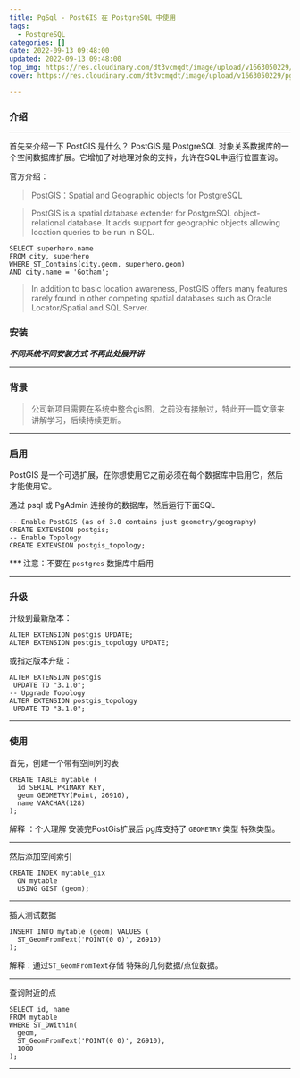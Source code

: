 ```yaml
---
title: PgSql - PostGIS 在 PostgreSQL 中使用
tags:
  - PostgreSQL
categories: []
date: 2022-09-13 09:48:00
updated: 2022-09-13 09:48:00
top_img: https://res.cloudinary.com/dt3vcmqdt/image/upload/v1663050229/pg/1_7AOhGDnRL2eyJMUidCHZEA_olmcfy.jpg
cover: https://res.cloudinary.com/dt3vcmqdt/image/upload/v1663050229/pg/1_7AOhGDnRL2eyJMUidCHZEA_olmcfy.jpg

---
```




### 介绍

------

首先来介绍一下 PostGIS 是什么？
PostGIS 是 PostgreSQL 对象关系数据库的一个空间数据库扩展。它增加了对地理对象的支持，允许在SQL中运行位置查询。

官方介绍：

> PostGIS：Spatial and Geographic objects for PostgreSQL

> PostGIS is a spatial database extender for PostgreSQL object-relational database. It adds support for geographic objects allowing location queries to be run in SQL.

```postgresql
SELECT superhero.name
FROM city, superhero
WHERE ST_Contains(city.geom, superhero.geom)
AND city.name = 'Gotham';
```

> In addition to basic location awareness, PostGIS offers many features rarely found in other competing spatial databases such as Oracle Locator/Spatial and SQL Server.

### 安装

***不同系统不同安装方式 不再此处展开讲***

---



### 背景

> 公司新项目需要在系统中整合gis图，之前没有接触过，特此开一篇文章来讲解学习，后续持续更新。

---



### 启用

PostGIS 是一个可选扩展，在你想使用它之前必须在每个数据库中启用它，然后才能使用它。

通过 psql 或 PgAdmin 连接你的数据库，然后运行下面SQL

```postgresql
-- Enable PostGIS (as of 3.0 contains just geometry/geography)
CREATE EXTENSION postgis;
-- Enable Topology
CREATE EXTENSION postgis_topology;
```

*** 注意：不要在 `postgres` 数据库中启用

---



### 升级

升级到最新版本：

```
ALTER EXTENSION postgis UPDATE;
ALTER EXTENSION postgis_topology UPDATE;
```



或指定版本升级：

```
ALTER EXTENSION postgis
 UPDATE TO "3.1.0";
-- Upgrade Topology
ALTER EXTENSION postgis_topology
 UPDATE TO "3.1.0";
```

---



### 使用

首先，创建一个带有空间列的表

```postgresql
CREATE TABLE mytable (
  id SERIAL PRIMARY KEY,
  geom GEOMETRY(Point, 26910),
  name VARCHAR(128)
);
```

解释 ：个人理解 安装完PostGis扩展后 pg库支持了 `GEOMETRY` 类型  特殊类型。

---



然后添加空间索引

```postgresql
CREATE INDEX mytable_gix
  ON mytable
  USING GIST (geom);
```

---



插入测试数据

```postgresql
INSERT INTO mytable (geom) VALUES (
  ST_GeomFromText('POINT(0 0)', 26910)
);
```

解释：通过`ST_GeomFromText`存储 特殊的几何数据/点位数据。

---



查询附近的点

```postgresql
SELECT id, name
FROM mytable
WHERE ST_DWithin(
  geom,
  ST_GeomFromText('POINT(0 0)', 26910),
  1000
);
```

---

